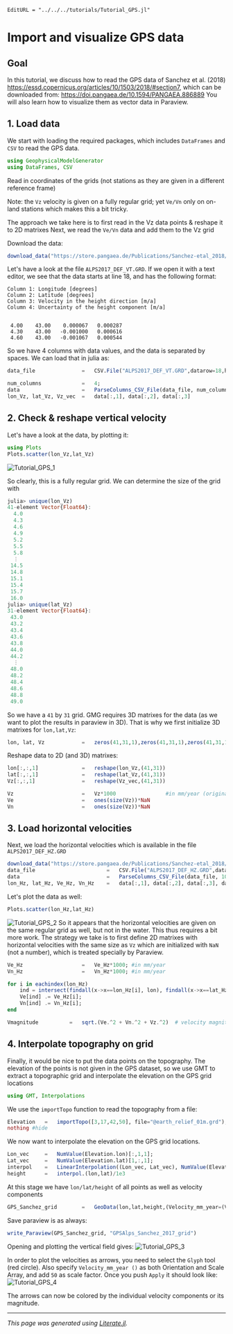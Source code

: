 ```@meta
EditURL = "../../../tutorials/Tutorial_GPS.jl"
```

# Import and visualize GPS data

## Goal
In this tutorial, we discuss how to read the GPS data of Sanchez et al. (2018) https://essd.copernicus.org/articles/10/1503/2018/#section7,
which can be downloaded from: https://doi.pangaea.de/10.1594/PANGAEA.886889
You will also learn how to visualize them as vector data in Paraview.

## 1. Load data
We start with loading the required packages, which includes `DataFrames` and `CSV` to read the GPS data.

```julia
using GeophysicalModelGenerator
using DataFrames, CSV
```

Read in coordinates of the grids (not stations as they are given in a different reference frame)

Note: the `Vz` velocity is given on a fully regular grid; yet `Ve/Vn` only on on-land stations which makes this a bit tricky.

The approach we take here is to first read in the Vz data points & reshape it to 2D matrixes
Next, we read the `Ve/Vn` data and add them to the Vz grid

Download the data:

```julia
download_data("https://store.pangaea.de/Publications/Sanchez-etal_2018/ALPS2017_DEF_VT.GRD","ALPS2017_DEF_VT.GRD")
```

Let's have a look at the file `ALPS2017_DEF_VT.GRD`. If we open it with a text editor, we see that the data starts at line 18, and has the following format:
```
Column 1: Longitude [degrees]
Column 2: Latitude [degrees]
Column 3: Velocity in the height direction [m/a]
Column 4: Uncertainty of the height component [m/a]


 4.00    43.00    0.000067   0.000287
 4.30    43.00   -0.001000   0.000616
 4.60    43.00   -0.001067   0.000544
```
So we have 4 columns with data values, and the data is separated by spaces.
We can load that in julia as:

```julia
data_file               =   CSV.File("ALPS2017_DEF_VT.GRD",datarow=18,header=false,delim=' ')

num_columns             =   4;
data                    =   ParseColumns_CSV_File(data_file, num_columns);     #Read numerical data from the file
lon_Vz, lat_Vz, Vz_vec  =   data[:,1], data[:,2], data[:,3]
```

## 2. Check & reshape vertical velocity
Let's have a look at the data, by plotting it:

```julia
using Plots
Plots.scatter(lon_Vz,lat_Vz)
```

![Tutorial_GPS_1](../assets/img/Tutorial_GPS_1.png)

So clearly, this is a fully regular grid.
We can determine the size of the grid with
```julia
julia> unique(lon_Vz)
41-element Vector{Float64}:
  4.0
  4.3
  4.6
  4.9
  5.2
  5.5
  5.8
  ⋮
 14.5
 14.8
 15.1
 15.4
 15.7
 16.0
julia> unique(lat_Vz)
31-element Vector{Float64}:
 43.0
 43.2
 43.4
 43.6
 43.8
 44.0
 44.2
  ⋮
 48.0
 48.2
 48.4
 48.6
 48.8
 49.0
```
So we have a `41` by `31` grid. GMG requires 3D matrixes for the data (as we want to plot the results in paraview in 3D). That is why we first initialize 3D matrixes for `lon,lat,Vz`:

```julia
lon, lat, Vz            =   zeros(41,31,1),zeros(41,31,1),zeros(41,31,1)
```

Reshape data to 2D (and 3D) matrixes:

```julia
lon[:,:,1]              =   reshape(lon_Vz,(41,31))
lat[:,:,1]              =   reshape(lat_Vz,(41,31))
Vz[:,:,1]               =   reshape(Vz_vec,(41,31))

Vz                      =   Vz*1000                #in mm/year (original data in m/yr)
Ve                      =   ones(size(Vz))*NaN
Vn                      =   ones(size(Vz))*NaN
```

## 3. Load horizontal velocities
Next, we load the horizontal velocities which is available in the file `ALPS2017_DEF_HZ.GRD`

```julia
download_data("https://store.pangaea.de/Publications/Sanchez-etal_2018/ALPS2017_DEF_HZ.GRD","ALPS2017_DEF_HZ.GRD")
data_file                       =   CSV.File("ALPS2017_DEF_HZ.GRD",datarow=18,header=false,delim=' ')
data                            =   ParseColumns_CSV_File(data_file, 10)
lon_Hz, lat_Hz, Ve_Hz, Vn_Hz    =   data[:,1], data[:,2], data[:,3], data[:,4]
```

Let's plot the data as well:

```julia
Plots.scatter(lon_Hz,lat_Hz)
```

![Tutorial_GPS_2](../assets/img/Tutorial_GPS_2.png)
So it appears that the horizontal velocities are given on the same regular grid as well, but not in the water.
This thus requires a bit more work. The strategy we take is to first define 2D matrixes with horizontal velocities with the same size as `Vz` which are initialized with `NaN` (not a number), which is treated specially by Paraview.

```julia
Ve_Hz                   =   Ve_Hz*1000; #in mm/year
Vn_Hz                   =   Vn_Hz*1000; #in mm/year

for i in eachindex(lon_Hz)
    ind = intersect(findall(x->x==lon_Hz[i], lon), findall(x->x==lat_Hz[i], lat))
    Ve[ind] .= Ve_Hz[i];
    Vn[ind] .= Vn_Hz[i];
end

Vmagnitude          =   sqrt.(Ve.^2 + Vn.^2 + Vz.^2)  # velocity magnitude in mm/yr
```

## 4. Interpolate topography on grid

Finally, it would be nice to put the data points on the topography.
The elevation of the points is not given in the GPS dataset, so we use GMT to extract a topographic grid
and interpolate the elevation on the GPS grid locations

```julia
using GMT, Interpolations
```

We use the `importTopo` function to read the topography from a file:

```julia
Elevation   =   importTopo([3,17,42,50], file="@earth_relief_01m.grd");
nothing #hide
```

We now want to interpolate the elevation on the GPS grid locations.

```julia
Lon_vec     =   NumValue(Elevation.lon)[:,1,1];
Lat_vec     =   NumValue(Elevation.lat)[1,:,1];
interpol    =   LinearInterpolation((Lon_vec, Lat_vec), NumValue(Elevation.depth)[:,:,1]);      # create interpolation object
height      =   interpol.(lon,lat)/1e3
```

At this stage we have `lon/lat/height` of all points as well as velocity components

```julia
GPS_Sanchez_grid        =   GeoData(lon,lat,height,(Velocity_mm_year=(Ve,Vn,Vz),V_north=Vn*mm/yr, V_east=Ve*mm/yr, V_vertical=Vz*mm/yr, Vmagnitude = Vmagnitude*mm/yr, Topography = height*km))
```

Save paraview is as always:

```julia
write_Paraview(GPS_Sanchez_grid, "GPSAlps_Sanchez_2017_grid")
```

Opening and plotting the vertical field gives:
![Tutorial_GPS_3](../assets/img/Tutorial_GPS_3.png)

In order to plot the velocities as arrows, you need to select the `Glyph` tool (red circle). Also specify `Velocity_mm_year ()` as both Orientation and Scale Array, and add `50` as scale factor. Once you push `Apply` it should look like:
![Tutorial_GPS_4](../assets/img/Tutorial_GPS_4.png)

The arrows can now be colored by the individual velocity components or its magnitude.

---

*This page was generated using [Literate.jl](https://github.com/fredrikekre/Literate.jl).*

